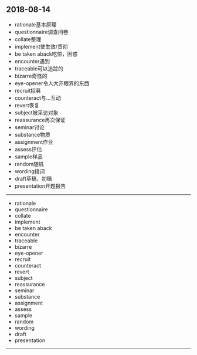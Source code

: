 2018-08-14
---
- rationale基本原理
- questionnaire调查问卷
- collate整理
- implement使生效/贯彻
- be taken aback吃惊，困惑
- encounter遇到
- traceable可以追踪的
- bizarre奇怪的
- eye-opener令人大开眼界的东西
- recruit招募
- counteract与...互动
- revert恢复
- subject被采访对象
- reassurance再次保证
- seminar讨论
- substance物质
- assignment作业
- assess评估
- sample样品
- random随机
- wording措词
- draft草稿，初稿
- presentation开题报告
---
- rationale
- questionnaire 
- collate 
- implement 
- be taken aback 
- encounter 
- traceable 
- bizarre 
- eye-opener 
- recruit 
- counteract 
- revert 
- subject 
- reassurance 
- seminar 
- substance 
- assignment 
- assess 
- sample 
- random 
- wording 
- draft 
- presentation 
---